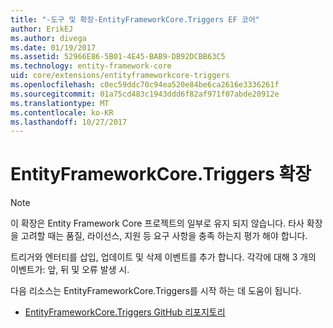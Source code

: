 ```yaml
---
title: "-도구 및 확장-EntityFrameworkCore.Triggers EF 코어"
author: ErikEJ
ms.author: divega
ms.date: 01/19/2017
ms.assetid: 52966E86-5B01-4E45-BAB9-DB92DCBB63C5
ms.technology: entity-framework-core
uid: core/extensions/entityframeworkcore-triggers
ms.openlocfilehash: c0ec59ddc70c94ea520e84be6ca2616e3336261f
ms.sourcegitcommit: 01a75cd483c1943ddd6f82af971f07abde20912e
ms.translationtype: MT
ms.contentlocale: ko-KR
ms.lasthandoff: 10/27/2017
---
```

# <a name="entityframeworkcoretriggers-extension"></a>EntityFrameworkCore.Triggers 확장

> [!NOTE]  
> 이 확장은 Entity Framework Core 프로젝트의 일부로 유지 되지 않습니다. 타사 확장을 고려할 때는 품질, 라이선스, 지원 등 요구 사항을 충족 하는지 평가 해야 합니다.

트리거와 엔터티를 삽입, 업데이트 및 삭제 이벤트를 추가 합니다. 각각에 대해 3 개의 이벤트가: 앞, 뒤 및 오류 발생 시.

다음 리소스는 EntityFrameworkCore.Triggers를 시작 하는 데 도움이 됩니다.
* [EntityFrameworkCore.Triggers GitHub 리포지토리](https://github.com/NickStrupat/EntityFramework.Triggers/)
